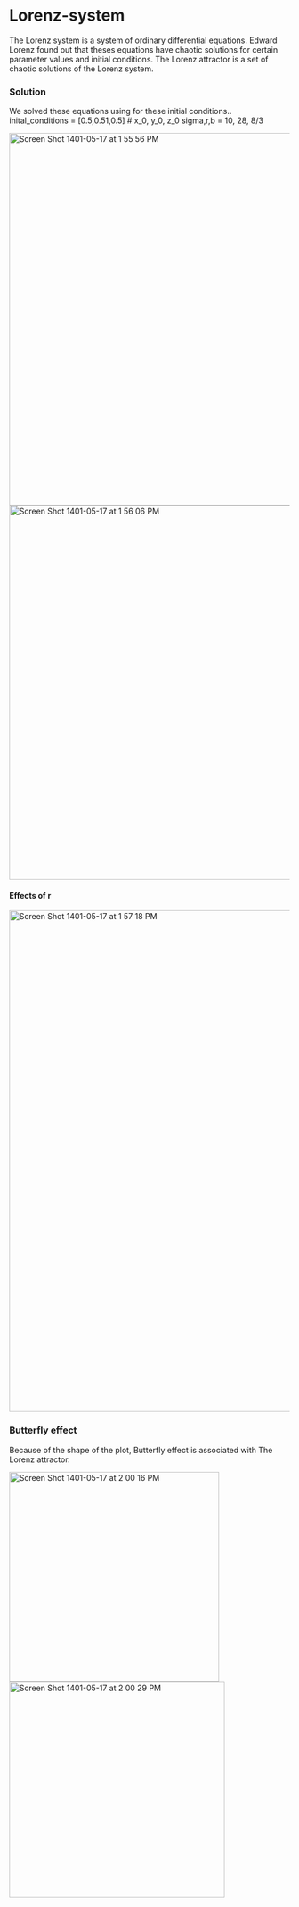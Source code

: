 # Lorenz-system

The Lorenz system is a system of ordinary differential equations. Edward Lorenz found out that theses equations have chaotic solutions for certain parameter values and initial conditions. The Lorenz attractor is a set of chaotic solutions of the Lorenz system.

### Solution
We solved these equations using for these initial conditions..
inital_conditions = [0.5,0.51,0.5]   # x_0, y_0, z_0
sigma,r,b = 10, 28, 8/3

<img width="668" alt="Screen Shot 1401-05-17 at 1 55 56 PM" src="https://user-images.githubusercontent.com/89476798/183385874-8a18aea0-5d6b-4e80-a1dc-1a0f34af8d62.png">
<img width="672" alt="Screen Shot 1401-05-17 at 1 56 06 PM" src="https://user-images.githubusercontent.com/89476798/183385918-cbd50d94-d939-404e-8e97-8eb62258c36a.png">

#### Effects of r
<img width="900" alt="Screen Shot 1401-05-17 at 1 57 18 PM" src="https://user-images.githubusercontent.com/89476798/183386116-a9b6e01d-8b13-4407-b637-71c9e83bb9ee.png">

### Butterfly effect
Because of the shape of the plot, Butterfly effect is associated with The Lorenz attractor.

<img width="377" alt="Screen Shot 1401-05-17 at 2 00 16 PM" src="https://user-images.githubusercontent.com/89476798/183386662-8a19053b-f8df-4209-9431-92af02673295.png">

<img width="387" alt="Screen Shot 1401-05-17 at 2 00 29 PM" src="https://user-images.githubusercontent.com/89476798/183386698-28ba5967-1044-4e6d-85fb-fd9833511b18.png">
